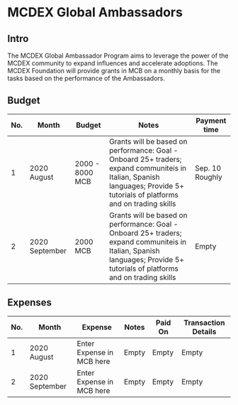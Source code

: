 # MCDEX Global Ambassadors
## Intro
The MCDEX Global Ambassador Program aims to leverage the power of the MCDEX community to expand influences and accelerate adoptions. The MCDEX Foundation will provide grants in MCB on a monthly basis for the tasks based on the performance of the Ambassadors. 


## Budget

| No. | Month          | Budget | Notes | Payment time | 
|-----|---------------|---------|-------|-------|
|  1  | 2020 August  | 2000 - 8000 MCB| Grants will be based on performance: Goal - Onboard 25+ traders; expand communiteis in Italian, Spanish languages; Provide 5+ tutorials of platforms and on trading skills  | Sep. 10 Roughly |
|  2  | 2020 September  | 2000 MCB | Grants will be based on performance: Goal - Onboard 25+ traders; expand communiteis in Italian, Spanish languages; Provide 5+ tutorials of platforms and on trading skills  | Empty |


## Expenses

| No. | Month          | Expense | Notes | Paid On | Transaction Details |
|-----|---------------|---------|-------|-------|--------------------------|
|  1  | 2020 August  | Enter Expense in MCB here | Empty  | Empty | Empty |
|  2  | 2020 September  | Enter Expense in MCB here | Empty | Empty | Empty |

